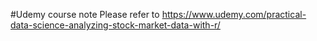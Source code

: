 #Udemy course note
Please refer to
https://www.udemy.com/practical-data-science-analyzing-stock-market-data-with-r/

